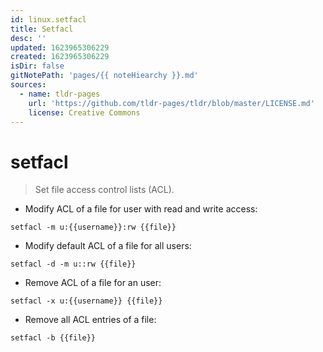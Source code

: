 ```yaml
---
id: linux.setfacl
title: Setfacl
desc: ''
updated: 1623965306229
created: 1623965306229
isDir: false
gitNotePath: 'pages/{{ noteHiearchy }}.md'
sources:
  - name: tldr-pages
    url: 'https://github.com/tldr-pages/tldr/blob/master/LICENSE.md'
    license: Creative Commons
---
```

# setfacl

> Set file access control lists (ACL).

- Modify ACL of a file for user with read and write access:

`setfacl -m u:{{username}}:rw {{file}}`

- Modify default ACL of a file for all users:

`setfacl -d -m u::rw {{file}}`

- Remove ACL of a file for an user:

`setfacl -x u:{{username}} {{file}}`

- Remove all ACL entries of a file:

`setfacl -b {{file}}`

